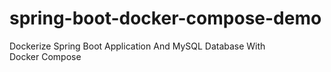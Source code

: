 # spring-boot-docker-compose-demo
Dockerize Spring Boot Application And MySQL Database With Docker Compose

